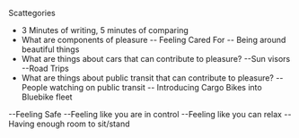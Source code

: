 
Scattegories
* 3 Minutes of writing, 5 minutes of comparing 
* What are components of pleasure
     -- Feeling Cared For
     -- Being around beautiful things
* What are things about cars that can contribute to pleasure?
     --Sun visors
     --Road Trips 
* What are things about public transit that can contribute to pleasure? 
     -- People watching on public transit
      --  Introducing Cargo Bikes into Bluebike fleet 
      

--Feeling Safe
--Feeling like you are in control 
--Feeling like you can relax 
--Having enough room to sit/stand 